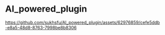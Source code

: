 # AI_powered_plugin

https://github.com/sukhsfu/AI_powered_plugin/assets/62976859/cefe5ddb-e8a5-48d8-8763-7998be8b8306


